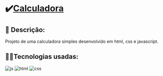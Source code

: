 # ✔️<a href="https://devjoselima.github.io/Calculadora/">Calculadora</a>

## 📑 Descrição:
Projeto de uma calculadora simples desenvolvido em html, css e javascript.

## 👨‍💻Tecnologias usadas:

<div style="display: inline_block">
  <img alt="js" src="https://img.shields.io/badge/JavaScript-F7DF1E?style=for-the-badge&logo=javascript&logoColor=black" /> 
  <img alt="html" src="https://img.shields.io/badge/HTML5-E34F26?style=for-the-badge&logo=html5&logoColor=white" />
  <img alt="css" src="https://img.shields.io/badge/CSS-1283e0?&style=for-the-badge&logo=css3&logoColor=white" />
  
</div>
